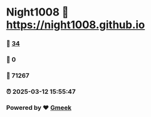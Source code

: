 # Night1008 :link: https://night1008.github.io 
### :page_facing_up: [34](https://night1008.github.io/tag.html) 
### :speech_balloon: 0 
### :hibiscus: 71267 
### :alarm_clock: 2025-03-12 15:55:47 
### Powered by :heart: [Gmeek](https://github.com/Meekdai/Gmeek)
